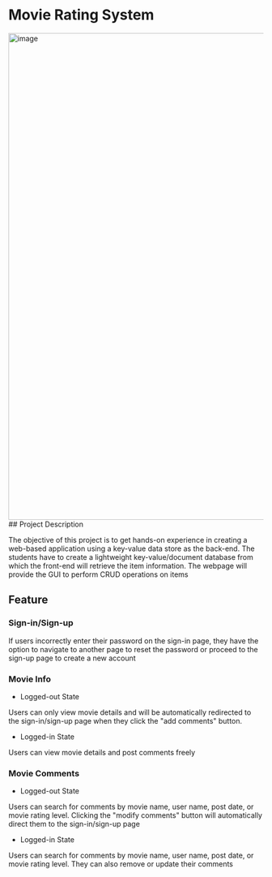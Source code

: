 # Movie Rating System
<img width="960" alt="image" src="https://github.com/sichensong-99/Web-Projects/assets/64934563/4a79ccd4-e586-4b63-a410-e79ea5fb6f05">
## Project Description  

The objective of this project is to get hands-on experience in creating a web-based application using a key-value data store as the back-end. The students have to create a lightweight key-value/document database from which the front-end will retrieve the item information. The webpage will provide the GUI to perform CRUD operations on items
## Feature
### Sign-in/Sign-up  

If users incorrectly enter their password on the sign-in page, they have the option to navigate to another page to reset the password or proceed to the sign-up page to create a new account

### Movie Info
- Logged-out State

Users can only view movie details and will be automatically redirected to the sign-in/sign-up page when they click the "add comments" button.
- Logged-in State

Users can view movie details and post comments freely

### Movie Comments
- Logged-out State
  
Users can search for comments by movie name, user name, post date, or movie rating level. Clicking the "modify comments" button will automatically direct them to the sign-in/sign-up page
- Logged-in State
  
Users can search for comments by movie name, user name, post date, or movie rating level. They can also remove or update their comments
